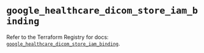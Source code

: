 # `google_healthcare_dicom_store_iam_binding`

Refer to the Terraform Registry for docs: [`google_healthcare_dicom_store_iam_binding`](https://registry.terraform.io/providers/hashicorp/google-beta/6.21.0/docs/resources/google_healthcare_dicom_store_iam_binding).
